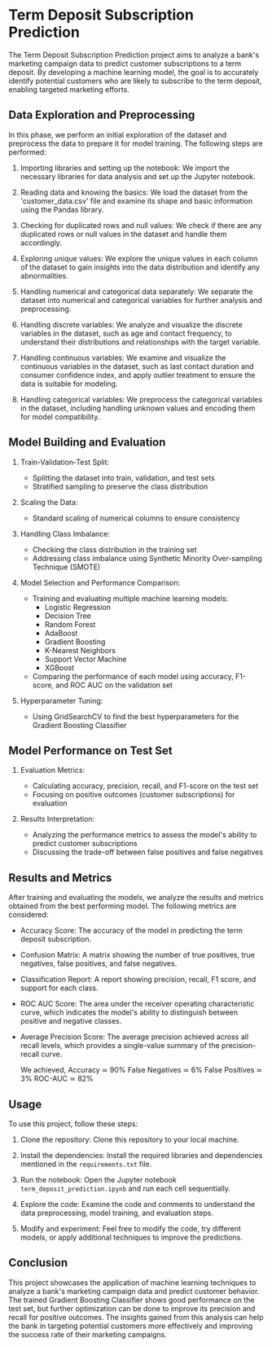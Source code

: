 # Term Deposit Subscription Prediction

The Term Deposit Subscription Prediction project aims to analyze a bank's marketing campaign data to predict customer subscriptions to a term deposit. By developing a machine learning model, the goal is to accurately identify potential customers who are likely to subscribe to the term deposit, enabling targeted marketing efforts.

## Data Exploration and Preprocessing

In this phase, we perform an initial exploration of the dataset and preprocess the data to prepare it for model training. The following steps are performed:

1. Importing libraries and setting up the notebook: We import the necessary libraries for data analysis and set up the Jupyter notebook.

2. Reading data and knowing the basics: We load the dataset from the 'customer_data.csv' file and examine its shape and basic information using the Pandas library.

3. Checking for duplicated rows and null values: We check if there are any duplicated rows or null values in the dataset and handle them accordingly.

4. Exploring unique values: We explore the unique values in each column of the dataset to gain insights into the data distribution and identify any abnormalities.

5. Handling numerical and categorical data separately: We separate the dataset into numerical and categorical variables for further analysis and preprocessing.

6. Handling discrete variables: We analyze and visualize the discrete variables in the dataset, such as age and contact frequency, to understand their distributions and relationships with the target variable.

7. Handling continuous variables: We examine and visualize the continuous variables in the dataset, such as last contact duration and consumer confidence index, and apply outlier treatment to ensure the data is suitable for modeling.

8. Handling categorical variables: We preprocess the categorical variables in the dataset, including handling unknown values and encoding them for model compatibility.

## Model Building and Evaluation
1. Train-Validation-Test Split:
   - Splitting the dataset into train, validation, and test sets
   - Stratified sampling to preserve the class distribution

2. Scaling the Data:
   - Standard scaling of numerical columns to ensure consistency

3. Handling Class Imbalance:
   - Checking the class distribution in the training set
   - Addressing class imbalance using Synthetic Minority Over-sampling Technique (SMOTE)

4. Model Selection and Performance Comparison:
   - Training and evaluating multiple machine learning models:
     - Logistic Regression
     - Decision Tree
     - Random Forest
     - AdaBoost
     - Gradient Boosting
     - K-Nearest Neighbors
     - Support Vector Machine
     - XGBoost
   - Comparing the performance of each model using accuracy, F1-score, and ROC AUC on the validation set

5. Hyperparameter Tuning:
   - Using GridSearchCV to find the best hyperparameters for the Gradient Boosting Classifier

## Model Performance on Test Set
1. Evaluation Metrics:
   - Calculating accuracy, precision, recall, and F1-score on the test set
   - Focusing on positive outcomes (customer subscriptions) for evaluation

2. Results Interpretation:
   - Analyzing the performance metrics to assess the model's ability to predict customer subscriptions
   - Discussing the trade-off between false positives and false negatives

## Results and Metrics

After training and evaluating the models, we analyze the results and metrics obtained from the best performing model. The following metrics are considered:

- Accuracy Score: The accuracy of the model in predicting the term deposit subscription.

- Confusion Matrix: A matrix showing the number of true positives, true negatives, false positives, and false negatives.

- Classification Report: A report showing precision, recall, F1 score, and support for each class.

- ROC AUC Score: The area under the receiver operating characteristic curve, which indicates the model's ability to distinguish between positive and negative classes.

- Average Precision Score: The average precision achieved across all recall levels, which provides a single-value summary of the precision-recall curve.

    We achieved,
                Accuracy ≃ 90%
                False Negatives ≃ 6%
                False Positives ≃ 3%
                ROC-AUC ≃ 82%

## Usage

To use this project, follow these steps:

1. Clone the repository: Clone this repository to your local machine.

2. Install the dependencies: Install the required libraries and dependencies mentioned in the `requirements.txt` file.

3. Run the notebook: Open the Jupyter notebook `term_deposit_prediction.ipynb` and run each cell sequentially.

4. Explore the code: Examine the code and comments to understand the data preprocessing, model training, and evaluation steps.

5. Modify and experiment: Feel free to modify the code, try different models, or apply additional techniques to improve the predictions.


## Conclusion
This project showcases the application of machine learning techniques to analyze a bank's marketing campaign data and predict customer behavior. The trained Gradient Boosting Classifier shows good performance on the test set, but further optimization can be done to improve its precision and recall for positive outcomes. The insights gained from this analysis can help the bank in targeting potential customers more effectively and improving the success rate of their marketing campaigns.